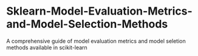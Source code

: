 # Sklearn-Model-Evaluation-Metrics-and-Model-Selection-Methods
A comprehensive guide of model evaluation metrics and model seletion methods available in scikit-learn
